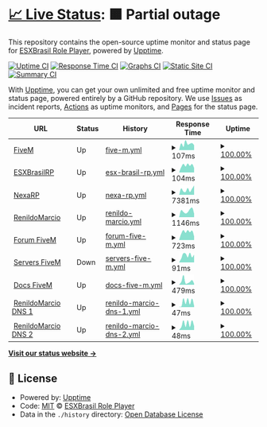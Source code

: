 # [📈 Live Status](https://esxbrasilrp.github.io/upptime): <!--live status--> **🟧 Partial outage**

This repository contains the open-source uptime monitor and status page for [ESXBrasil Role Player](https://esxbrasilrp.github.io/upptime), powered by [Upptime](https://github.com/upptime/upptime).

[![Uptime CI](https://github.com/esxbrasilrp/upptime/workflows/Uptime%20CI/badge.svg)](https://github.com/esxbrasilrp/upptime/actions?query=workflow%3A%22Uptime+CI%22)
[![Response Time CI](https://github.com/esxbrasilrp/upptime/workflows/Response%20Time%20CI/badge.svg)](https://github.com/esxbrasilrp/upptime/actions?query=workflow%3A%22Response+Time+CI%22)
[![Graphs CI](https://github.com/esxbrasilrp/upptime/workflows/Graphs%20CI/badge.svg)](https://github.com/esxbrasilrp/upptime/actions?query=workflow%3A%22Graphs+CI%22)
[![Static Site CI](https://github.com/esxbrasilrp/upptime/workflows/Static%20Site%20CI/badge.svg)](https://github.com/esxbrasilrp/upptime/actions?query=workflow%3A%22Static+Site+CI%22)
[![Summary CI](https://github.com/esxbrasilrp/upptime/workflows/Summary%20CI/badge.svg)](https://github.com/esxbrasilrp/upptime/actions?query=workflow%3A%22Summary+CI%22)

With [Upptime](https://upptime.js.org), you can get your own unlimited and free uptime monitor and status page, powered entirely by a GitHub repository. We use [Issues](https://github.com/esxbrasilrp/upptime/issues) as incident reports, [Actions](https://github.com/esxbrasilrp/upptime/actions) as uptime monitors, and [Pages](https://esxbrasilrp.github.io/upptime) for the status page.

<!--start: status pages-->
<!-- This summary is generated by Upptime (https://github.com/upptime/upptime) -->
<!-- Do not edit this manually, your changes will be overwritten -->
<!-- prettier-ignore -->
| URL | Status | History | Response Time | Uptime |
| --- | ------ | ------- | ------------- | ------ |
| <img alt="" src="https://icons.duckduckgo.com/ip3/fivem.net.ico" height="13"> [FiveM](https://fivem.net) | Up | [five-m.yml](https://github.com/esxbrasilrp/upptime/commits/HEAD/history/five-m.yml) | <details><summary><img alt="Response time graph" src="./graphs/five-m/response-time-week.png" height="20"> 107ms</summary><br><a href="https://esxbrasilrp.github.io/upptime/history/five-m"><img alt="Response time 138" src="https://img.shields.io/endpoint?url=https%3A%2F%2Fraw.githubusercontent.com%2Fesxbrasilrp%2Fupptime%2FHEAD%2Fapi%2Ffive-m%2Fresponse-time.json"></a><br><a href="https://esxbrasilrp.github.io/upptime/history/five-m"><img alt="24-hour response time 96" src="https://img.shields.io/endpoint?url=https%3A%2F%2Fraw.githubusercontent.com%2Fesxbrasilrp%2Fupptime%2FHEAD%2Fapi%2Ffive-m%2Fresponse-time-day.json"></a><br><a href="https://esxbrasilrp.github.io/upptime/history/five-m"><img alt="7-day response time 107" src="https://img.shields.io/endpoint?url=https%3A%2F%2Fraw.githubusercontent.com%2Fesxbrasilrp%2Fupptime%2FHEAD%2Fapi%2Ffive-m%2Fresponse-time-week.json"></a><br><a href="https://esxbrasilrp.github.io/upptime/history/five-m"><img alt="30-day response time 117" src="https://img.shields.io/endpoint?url=https%3A%2F%2Fraw.githubusercontent.com%2Fesxbrasilrp%2Fupptime%2FHEAD%2Fapi%2Ffive-m%2Fresponse-time-month.json"></a><br><a href="https://esxbrasilrp.github.io/upptime/history/five-m"><img alt="1-year response time 151" src="https://img.shields.io/endpoint?url=https%3A%2F%2Fraw.githubusercontent.com%2Fesxbrasilrp%2Fupptime%2FHEAD%2Fapi%2Ffive-m%2Fresponse-time-year.json"></a></details> | <details><summary><a href="https://esxbrasilrp.github.io/upptime/history/five-m">100.00%</a></summary><a href="https://esxbrasilrp.github.io/upptime/history/five-m"><img alt="All-time uptime 100.00%" src="https://img.shields.io/endpoint?url=https%3A%2F%2Fraw.githubusercontent.com%2Fesxbrasilrp%2Fupptime%2FHEAD%2Fapi%2Ffive-m%2Fuptime.json"></a><br><a href="https://esxbrasilrp.github.io/upptime/history/five-m"><img alt="24-hour uptime 100.00%" src="https://img.shields.io/endpoint?url=https%3A%2F%2Fraw.githubusercontent.com%2Fesxbrasilrp%2Fupptime%2FHEAD%2Fapi%2Ffive-m%2Fuptime-day.json"></a><br><a href="https://esxbrasilrp.github.io/upptime/history/five-m"><img alt="7-day uptime 100.00%" src="https://img.shields.io/endpoint?url=https%3A%2F%2Fraw.githubusercontent.com%2Fesxbrasilrp%2Fupptime%2FHEAD%2Fapi%2Ffive-m%2Fuptime-week.json"></a><br><a href="https://esxbrasilrp.github.io/upptime/history/five-m"><img alt="30-day uptime 100.00%" src="https://img.shields.io/endpoint?url=https%3A%2F%2Fraw.githubusercontent.com%2Fesxbrasilrp%2Fupptime%2FHEAD%2Fapi%2Ffive-m%2Fuptime-month.json"></a><br><a href="https://esxbrasilrp.github.io/upptime/history/five-m"><img alt="1-year uptime 100.00%" src="https://img.shields.io/endpoint?url=https%3A%2F%2Fraw.githubusercontent.com%2Fesxbrasilrp%2Fupptime%2FHEAD%2Fapi%2Ffive-m%2Fuptime-year.json"></a></details>
| <img alt="" src="https://icons.duckduckgo.com/ip3/esxbrasilrp.github.io.ico" height="13"> [ESXBrasilRP](https://esxbrasilrp.github.io) | Up | [esx-brasil-rp.yml](https://github.com/esxbrasilrp/upptime/commits/HEAD/history/esx-brasil-rp.yml) | <details><summary><img alt="Response time graph" src="./graphs/esx-brasil-rp/response-time-week.png" height="20"> 104ms</summary><br><a href="https://esxbrasilrp.github.io/upptime/history/esx-brasil-rp"><img alt="Response time 89" src="https://img.shields.io/endpoint?url=https%3A%2F%2Fraw.githubusercontent.com%2Fesxbrasilrp%2Fupptime%2FHEAD%2Fapi%2Fesx-brasil-rp%2Fresponse-time.json"></a><br><a href="https://esxbrasilrp.github.io/upptime/history/esx-brasil-rp"><img alt="24-hour response time 132" src="https://img.shields.io/endpoint?url=https%3A%2F%2Fraw.githubusercontent.com%2Fesxbrasilrp%2Fupptime%2FHEAD%2Fapi%2Fesx-brasil-rp%2Fresponse-time-day.json"></a><br><a href="https://esxbrasilrp.github.io/upptime/history/esx-brasil-rp"><img alt="7-day response time 104" src="https://img.shields.io/endpoint?url=https%3A%2F%2Fraw.githubusercontent.com%2Fesxbrasilrp%2Fupptime%2FHEAD%2Fapi%2Fesx-brasil-rp%2Fresponse-time-week.json"></a><br><a href="https://esxbrasilrp.github.io/upptime/history/esx-brasil-rp"><img alt="30-day response time 100" src="https://img.shields.io/endpoint?url=https%3A%2F%2Fraw.githubusercontent.com%2Fesxbrasilrp%2Fupptime%2FHEAD%2Fapi%2Fesx-brasil-rp%2Fresponse-time-month.json"></a><br><a href="https://esxbrasilrp.github.io/upptime/history/esx-brasil-rp"><img alt="1-year response time 86" src="https://img.shields.io/endpoint?url=https%3A%2F%2Fraw.githubusercontent.com%2Fesxbrasilrp%2Fupptime%2FHEAD%2Fapi%2Fesx-brasil-rp%2Fresponse-time-year.json"></a></details> | <details><summary><a href="https://esxbrasilrp.github.io/upptime/history/esx-brasil-rp">100.00%</a></summary><a href="https://esxbrasilrp.github.io/upptime/history/esx-brasil-rp"><img alt="All-time uptime 100.00%" src="https://img.shields.io/endpoint?url=https%3A%2F%2Fraw.githubusercontent.com%2Fesxbrasilrp%2Fupptime%2FHEAD%2Fapi%2Fesx-brasil-rp%2Fuptime.json"></a><br><a href="https://esxbrasilrp.github.io/upptime/history/esx-brasil-rp"><img alt="24-hour uptime 100.00%" src="https://img.shields.io/endpoint?url=https%3A%2F%2Fraw.githubusercontent.com%2Fesxbrasilrp%2Fupptime%2FHEAD%2Fapi%2Fesx-brasil-rp%2Fuptime-day.json"></a><br><a href="https://esxbrasilrp.github.io/upptime/history/esx-brasil-rp"><img alt="7-day uptime 100.00%" src="https://img.shields.io/endpoint?url=https%3A%2F%2Fraw.githubusercontent.com%2Fesxbrasilrp%2Fupptime%2FHEAD%2Fapi%2Fesx-brasil-rp%2Fuptime-week.json"></a><br><a href="https://esxbrasilrp.github.io/upptime/history/esx-brasil-rp"><img alt="30-day uptime 100.00%" src="https://img.shields.io/endpoint?url=https%3A%2F%2Fraw.githubusercontent.com%2Fesxbrasilrp%2Fupptime%2FHEAD%2Fapi%2Fesx-brasil-rp%2Fuptime-month.json"></a><br><a href="https://esxbrasilrp.github.io/upptime/history/esx-brasil-rp"><img alt="1-year uptime 100.00%" src="https://img.shields.io/endpoint?url=https%3A%2F%2Fraw.githubusercontent.com%2Fesxbrasilrp%2Fupptime%2FHEAD%2Fapi%2Fesx-brasil-rp%2Fuptime-year.json"></a></details>
| <img alt="" src="https://icons.duckduckgo.com/ip3/nexarp.cloud.ico" height="13"> [NexaRP](https://nexarp.cloud) | Up | [nexa-rp.yml](https://github.com/esxbrasilrp/upptime/commits/HEAD/history/nexa-rp.yml) | <details><summary><img alt="Response time graph" src="./graphs/nexa-rp/response-time-week.png" height="20"> 7381ms</summary><br><a href="https://esxbrasilrp.github.io/upptime/history/nexa-rp"><img alt="Response time 8076" src="https://img.shields.io/endpoint?url=https%3A%2F%2Fraw.githubusercontent.com%2Fesxbrasilrp%2Fupptime%2FHEAD%2Fapi%2Fnexa-rp%2Fresponse-time.json"></a><br><a href="https://esxbrasilrp.github.io/upptime/history/nexa-rp"><img alt="24-hour response time 9358" src="https://img.shields.io/endpoint?url=https%3A%2F%2Fraw.githubusercontent.com%2Fesxbrasilrp%2Fupptime%2FHEAD%2Fapi%2Fnexa-rp%2Fresponse-time-day.json"></a><br><a href="https://esxbrasilrp.github.io/upptime/history/nexa-rp"><img alt="7-day response time 7381" src="https://img.shields.io/endpoint?url=https%3A%2F%2Fraw.githubusercontent.com%2Fesxbrasilrp%2Fupptime%2FHEAD%2Fapi%2Fnexa-rp%2Fresponse-time-week.json"></a><br><a href="https://esxbrasilrp.github.io/upptime/history/nexa-rp"><img alt="30-day response time 8076" src="https://img.shields.io/endpoint?url=https%3A%2F%2Fraw.githubusercontent.com%2Fesxbrasilrp%2Fupptime%2FHEAD%2Fapi%2Fnexa-rp%2Fresponse-time-month.json"></a><br><a href="https://esxbrasilrp.github.io/upptime/history/nexa-rp"><img alt="1-year response time 8076" src="https://img.shields.io/endpoint?url=https%3A%2F%2Fraw.githubusercontent.com%2Fesxbrasilrp%2Fupptime%2FHEAD%2Fapi%2Fnexa-rp%2Fresponse-time-year.json"></a></details> | <details><summary><a href="https://esxbrasilrp.github.io/upptime/history/nexa-rp">100.00%</a></summary><a href="https://esxbrasilrp.github.io/upptime/history/nexa-rp"><img alt="All-time uptime 100.00%" src="https://img.shields.io/endpoint?url=https%3A%2F%2Fraw.githubusercontent.com%2Fesxbrasilrp%2Fupptime%2FHEAD%2Fapi%2Fnexa-rp%2Fuptime.json"></a><br><a href="https://esxbrasilrp.github.io/upptime/history/nexa-rp"><img alt="24-hour uptime 100.00%" src="https://img.shields.io/endpoint?url=https%3A%2F%2Fraw.githubusercontent.com%2Fesxbrasilrp%2Fupptime%2FHEAD%2Fapi%2Fnexa-rp%2Fuptime-day.json"></a><br><a href="https://esxbrasilrp.github.io/upptime/history/nexa-rp"><img alt="7-day uptime 100.00%" src="https://img.shields.io/endpoint?url=https%3A%2F%2Fraw.githubusercontent.com%2Fesxbrasilrp%2Fupptime%2FHEAD%2Fapi%2Fnexa-rp%2Fuptime-week.json"></a><br><a href="https://esxbrasilrp.github.io/upptime/history/nexa-rp"><img alt="30-day uptime 100.00%" src="https://img.shields.io/endpoint?url=https%3A%2F%2Fraw.githubusercontent.com%2Fesxbrasilrp%2Fupptime%2FHEAD%2Fapi%2Fnexa-rp%2Fuptime-month.json"></a><br><a href="https://esxbrasilrp.github.io/upptime/history/nexa-rp"><img alt="1-year uptime 100.00%" src="https://img.shields.io/endpoint?url=https%3A%2F%2Fraw.githubusercontent.com%2Fesxbrasilrp%2Fupptime%2FHEAD%2Fapi%2Fnexa-rp%2Fuptime-year.json"></a></details>
| <img alt="" src="https://icons.duckduckgo.com/ip3/renildomarcio.com.br.ico" height="13"> [RenildoMarcio](https://renildomarcio.com.br) | Up | [renildo-marcio.yml](https://github.com/esxbrasilrp/upptime/commits/HEAD/history/renildo-marcio.yml) | <details><summary><img alt="Response time graph" src="./graphs/renildo-marcio/response-time-week.png" height="20"> 1146ms</summary><br><a href="https://esxbrasilrp.github.io/upptime/history/renildo-marcio"><img alt="Response time 950" src="https://img.shields.io/endpoint?url=https%3A%2F%2Fraw.githubusercontent.com%2Fesxbrasilrp%2Fupptime%2FHEAD%2Fapi%2Frenildo-marcio%2Fresponse-time.json"></a><br><a href="https://esxbrasilrp.github.io/upptime/history/renildo-marcio"><img alt="24-hour response time 1837" src="https://img.shields.io/endpoint?url=https%3A%2F%2Fraw.githubusercontent.com%2Fesxbrasilrp%2Fupptime%2FHEAD%2Fapi%2Frenildo-marcio%2Fresponse-time-day.json"></a><br><a href="https://esxbrasilrp.github.io/upptime/history/renildo-marcio"><img alt="7-day response time 1146" src="https://img.shields.io/endpoint?url=https%3A%2F%2Fraw.githubusercontent.com%2Fesxbrasilrp%2Fupptime%2FHEAD%2Fapi%2Frenildo-marcio%2Fresponse-time-week.json"></a><br><a href="https://esxbrasilrp.github.io/upptime/history/renildo-marcio"><img alt="30-day response time 1299" src="https://img.shields.io/endpoint?url=https%3A%2F%2Fraw.githubusercontent.com%2Fesxbrasilrp%2Fupptime%2FHEAD%2Fapi%2Frenildo-marcio%2Fresponse-time-month.json"></a><br><a href="https://esxbrasilrp.github.io/upptime/history/renildo-marcio"><img alt="1-year response time 1088" src="https://img.shields.io/endpoint?url=https%3A%2F%2Fraw.githubusercontent.com%2Fesxbrasilrp%2Fupptime%2FHEAD%2Fapi%2Frenildo-marcio%2Fresponse-time-year.json"></a></details> | <details><summary><a href="https://esxbrasilrp.github.io/upptime/history/renildo-marcio">100.00%</a></summary><a href="https://esxbrasilrp.github.io/upptime/history/renildo-marcio"><img alt="All-time uptime 100.00%" src="https://img.shields.io/endpoint?url=https%3A%2F%2Fraw.githubusercontent.com%2Fesxbrasilrp%2Fupptime%2FHEAD%2Fapi%2Frenildo-marcio%2Fuptime.json"></a><br><a href="https://esxbrasilrp.github.io/upptime/history/renildo-marcio"><img alt="24-hour uptime 100.00%" src="https://img.shields.io/endpoint?url=https%3A%2F%2Fraw.githubusercontent.com%2Fesxbrasilrp%2Fupptime%2FHEAD%2Fapi%2Frenildo-marcio%2Fuptime-day.json"></a><br><a href="https://esxbrasilrp.github.io/upptime/history/renildo-marcio"><img alt="7-day uptime 100.00%" src="https://img.shields.io/endpoint?url=https%3A%2F%2Fraw.githubusercontent.com%2Fesxbrasilrp%2Fupptime%2FHEAD%2Fapi%2Frenildo-marcio%2Fuptime-week.json"></a><br><a href="https://esxbrasilrp.github.io/upptime/history/renildo-marcio"><img alt="30-day uptime 100.00%" src="https://img.shields.io/endpoint?url=https%3A%2F%2Fraw.githubusercontent.com%2Fesxbrasilrp%2Fupptime%2FHEAD%2Fapi%2Frenildo-marcio%2Fuptime-month.json"></a><br><a href="https://esxbrasilrp.github.io/upptime/history/renildo-marcio"><img alt="1-year uptime 100.00%" src="https://img.shields.io/endpoint?url=https%3A%2F%2Fraw.githubusercontent.com%2Fesxbrasilrp%2Fupptime%2FHEAD%2Fapi%2Frenildo-marcio%2Fuptime-year.json"></a></details>
| <img alt="" src="https://icons.duckduckgo.com/ip3/forum.cfx.re.ico" height="13"> [Forum FiveM](https://forum.cfx.re) | Up | [forum-five-m.yml](https://github.com/esxbrasilrp/upptime/commits/HEAD/history/forum-five-m.yml) | <details><summary><img alt="Response time graph" src="./graphs/forum-five-m/response-time-week.png" height="20"> 723ms</summary><br><a href="https://esxbrasilrp.github.io/upptime/history/forum-five-m"><img alt="Response time 678" src="https://img.shields.io/endpoint?url=https%3A%2F%2Fraw.githubusercontent.com%2Fesxbrasilrp%2Fupptime%2FHEAD%2Fapi%2Fforum-five-m%2Fresponse-time.json"></a><br><a href="https://esxbrasilrp.github.io/upptime/history/forum-five-m"><img alt="24-hour response time 772" src="https://img.shields.io/endpoint?url=https%3A%2F%2Fraw.githubusercontent.com%2Fesxbrasilrp%2Fupptime%2FHEAD%2Fapi%2Fforum-five-m%2Fresponse-time-day.json"></a><br><a href="https://esxbrasilrp.github.io/upptime/history/forum-five-m"><img alt="7-day response time 723" src="https://img.shields.io/endpoint?url=https%3A%2F%2Fraw.githubusercontent.com%2Fesxbrasilrp%2Fupptime%2FHEAD%2Fapi%2Fforum-five-m%2Fresponse-time-week.json"></a><br><a href="https://esxbrasilrp.github.io/upptime/history/forum-five-m"><img alt="30-day response time 659" src="https://img.shields.io/endpoint?url=https%3A%2F%2Fraw.githubusercontent.com%2Fesxbrasilrp%2Fupptime%2FHEAD%2Fapi%2Fforum-five-m%2Fresponse-time-month.json"></a><br><a href="https://esxbrasilrp.github.io/upptime/history/forum-five-m"><img alt="1-year response time 583" src="https://img.shields.io/endpoint?url=https%3A%2F%2Fraw.githubusercontent.com%2Fesxbrasilrp%2Fupptime%2FHEAD%2Fapi%2Fforum-five-m%2Fresponse-time-year.json"></a></details> | <details><summary><a href="https://esxbrasilrp.github.io/upptime/history/forum-five-m">100.00%</a></summary><a href="https://esxbrasilrp.github.io/upptime/history/forum-five-m"><img alt="All-time uptime 100.00%" src="https://img.shields.io/endpoint?url=https%3A%2F%2Fraw.githubusercontent.com%2Fesxbrasilrp%2Fupptime%2FHEAD%2Fapi%2Fforum-five-m%2Fuptime.json"></a><br><a href="https://esxbrasilrp.github.io/upptime/history/forum-five-m"><img alt="24-hour uptime 100.00%" src="https://img.shields.io/endpoint?url=https%3A%2F%2Fraw.githubusercontent.com%2Fesxbrasilrp%2Fupptime%2FHEAD%2Fapi%2Fforum-five-m%2Fuptime-day.json"></a><br><a href="https://esxbrasilrp.github.io/upptime/history/forum-five-m"><img alt="7-day uptime 100.00%" src="https://img.shields.io/endpoint?url=https%3A%2F%2Fraw.githubusercontent.com%2Fesxbrasilrp%2Fupptime%2FHEAD%2Fapi%2Fforum-five-m%2Fuptime-week.json"></a><br><a href="https://esxbrasilrp.github.io/upptime/history/forum-five-m"><img alt="30-day uptime 100.00%" src="https://img.shields.io/endpoint?url=https%3A%2F%2Fraw.githubusercontent.com%2Fesxbrasilrp%2Fupptime%2FHEAD%2Fapi%2Fforum-five-m%2Fuptime-month.json"></a><br><a href="https://esxbrasilrp.github.io/upptime/history/forum-five-m"><img alt="1-year uptime 100.00%" src="https://img.shields.io/endpoint?url=https%3A%2F%2Fraw.githubusercontent.com%2Fesxbrasilrp%2Fupptime%2FHEAD%2Fapi%2Fforum-five-m%2Fuptime-year.json"></a></details>
| <img alt="" src="https://icons.duckduckgo.com/ip3/servers.fivem.net.ico" height="13"> [Servers FiveM](https://servers.fivem.net) | Down | [servers-five-m.yml](https://github.com/esxbrasilrp/upptime/commits/HEAD/history/servers-five-m.yml) | <details><summary><img alt="Response time graph" src="./graphs/servers-five-m/response-time-week.png" height="20"> 91ms</summary><br><a href="https://esxbrasilrp.github.io/upptime/history/servers-five-m"><img alt="Response time 74" src="https://img.shields.io/endpoint?url=https%3A%2F%2Fraw.githubusercontent.com%2Fesxbrasilrp%2Fupptime%2FHEAD%2Fapi%2Fservers-five-m%2Fresponse-time.json"></a><br><a href="https://esxbrasilrp.github.io/upptime/history/servers-five-m"><img alt="24-hour response time 98" src="https://img.shields.io/endpoint?url=https%3A%2F%2Fraw.githubusercontent.com%2Fesxbrasilrp%2Fupptime%2FHEAD%2Fapi%2Fservers-five-m%2Fresponse-time-day.json"></a><br><a href="https://esxbrasilrp.github.io/upptime/history/servers-five-m"><img alt="7-day response time 91" src="https://img.shields.io/endpoint?url=https%3A%2F%2Fraw.githubusercontent.com%2Fesxbrasilrp%2Fupptime%2FHEAD%2Fapi%2Fservers-five-m%2Fresponse-time-week.json"></a><br><a href="https://esxbrasilrp.github.io/upptime/history/servers-five-m"><img alt="30-day response time 78" src="https://img.shields.io/endpoint?url=https%3A%2F%2Fraw.githubusercontent.com%2Fesxbrasilrp%2Fupptime%2FHEAD%2Fapi%2Fservers-five-m%2Fresponse-time-month.json"></a><br><a href="https://esxbrasilrp.github.io/upptime/history/servers-five-m"><img alt="1-year response time 73" src="https://img.shields.io/endpoint?url=https%3A%2F%2Fraw.githubusercontent.com%2Fesxbrasilrp%2Fupptime%2FHEAD%2Fapi%2Fservers-five-m%2Fresponse-time-year.json"></a></details> | <details><summary><a href="https://esxbrasilrp.github.io/upptime/history/servers-five-m">100.00%</a></summary><a href="https://esxbrasilrp.github.io/upptime/history/servers-five-m"><img alt="All-time uptime 100.00%" src="https://img.shields.io/endpoint?url=https%3A%2F%2Fraw.githubusercontent.com%2Fesxbrasilrp%2Fupptime%2FHEAD%2Fapi%2Fservers-five-m%2Fuptime.json"></a><br><a href="https://esxbrasilrp.github.io/upptime/history/servers-five-m"><img alt="24-hour uptime 100.00%" src="https://img.shields.io/endpoint?url=https%3A%2F%2Fraw.githubusercontent.com%2Fesxbrasilrp%2Fupptime%2FHEAD%2Fapi%2Fservers-five-m%2Fuptime-day.json"></a><br><a href="https://esxbrasilrp.github.io/upptime/history/servers-five-m"><img alt="7-day uptime 100.00%" src="https://img.shields.io/endpoint?url=https%3A%2F%2Fraw.githubusercontent.com%2Fesxbrasilrp%2Fupptime%2FHEAD%2Fapi%2Fservers-five-m%2Fuptime-week.json"></a><br><a href="https://esxbrasilrp.github.io/upptime/history/servers-five-m"><img alt="30-day uptime 100.00%" src="https://img.shields.io/endpoint?url=https%3A%2F%2Fraw.githubusercontent.com%2Fesxbrasilrp%2Fupptime%2FHEAD%2Fapi%2Fservers-five-m%2Fuptime-month.json"></a><br><a href="https://esxbrasilrp.github.io/upptime/history/servers-five-m"><img alt="1-year uptime 100.00%" src="https://img.shields.io/endpoint?url=https%3A%2F%2Fraw.githubusercontent.com%2Fesxbrasilrp%2Fupptime%2FHEAD%2Fapi%2Fservers-five-m%2Fuptime-year.json"></a></details>
| <img alt="" src="https://icons.duckduckgo.com/ip3/docs.fivem.net.ico" height="13"> [Docs FiveM](https://docs.fivem.net) | Up | [docs-five-m.yml](https://github.com/esxbrasilrp/upptime/commits/HEAD/history/docs-five-m.yml) | <details><summary><img alt="Response time graph" src="./graphs/docs-five-m/response-time-week.png" height="20"> 479ms</summary><br><a href="https://esxbrasilrp.github.io/upptime/history/docs-five-m"><img alt="Response time 478" src="https://img.shields.io/endpoint?url=https%3A%2F%2Fraw.githubusercontent.com%2Fesxbrasilrp%2Fupptime%2FHEAD%2Fapi%2Fdocs-five-m%2Fresponse-time.json"></a><br><a href="https://esxbrasilrp.github.io/upptime/history/docs-five-m"><img alt="24-hour response time 115" src="https://img.shields.io/endpoint?url=https%3A%2F%2Fraw.githubusercontent.com%2Fesxbrasilrp%2Fupptime%2FHEAD%2Fapi%2Fdocs-five-m%2Fresponse-time-day.json"></a><br><a href="https://esxbrasilrp.github.io/upptime/history/docs-five-m"><img alt="7-day response time 479" src="https://img.shields.io/endpoint?url=https%3A%2F%2Fraw.githubusercontent.com%2Fesxbrasilrp%2Fupptime%2FHEAD%2Fapi%2Fdocs-five-m%2Fresponse-time-week.json"></a><br><a href="https://esxbrasilrp.github.io/upptime/history/docs-five-m"><img alt="30-day response time 360" src="https://img.shields.io/endpoint?url=https%3A%2F%2Fraw.githubusercontent.com%2Fesxbrasilrp%2Fupptime%2FHEAD%2Fapi%2Fdocs-five-m%2Fresponse-time-month.json"></a><br><a href="https://esxbrasilrp.github.io/upptime/history/docs-five-m"><img alt="1-year response time 510" src="https://img.shields.io/endpoint?url=https%3A%2F%2Fraw.githubusercontent.com%2Fesxbrasilrp%2Fupptime%2FHEAD%2Fapi%2Fdocs-five-m%2Fresponse-time-year.json"></a></details> | <details><summary><a href="https://esxbrasilrp.github.io/upptime/history/docs-five-m">100.00%</a></summary><a href="https://esxbrasilrp.github.io/upptime/history/docs-five-m"><img alt="All-time uptime 100.00%" src="https://img.shields.io/endpoint?url=https%3A%2F%2Fraw.githubusercontent.com%2Fesxbrasilrp%2Fupptime%2FHEAD%2Fapi%2Fdocs-five-m%2Fuptime.json"></a><br><a href="https://esxbrasilrp.github.io/upptime/history/docs-five-m"><img alt="24-hour uptime 100.00%" src="https://img.shields.io/endpoint?url=https%3A%2F%2Fraw.githubusercontent.com%2Fesxbrasilrp%2Fupptime%2FHEAD%2Fapi%2Fdocs-five-m%2Fuptime-day.json"></a><br><a href="https://esxbrasilrp.github.io/upptime/history/docs-five-m"><img alt="7-day uptime 100.00%" src="https://img.shields.io/endpoint?url=https%3A%2F%2Fraw.githubusercontent.com%2Fesxbrasilrp%2Fupptime%2FHEAD%2Fapi%2Fdocs-five-m%2Fuptime-week.json"></a><br><a href="https://esxbrasilrp.github.io/upptime/history/docs-five-m"><img alt="30-day uptime 100.00%" src="https://img.shields.io/endpoint?url=https%3A%2F%2Fraw.githubusercontent.com%2Fesxbrasilrp%2Fupptime%2FHEAD%2Fapi%2Fdocs-five-m%2Fuptime-month.json"></a><br><a href="https://esxbrasilrp.github.io/upptime/history/docs-five-m"><img alt="1-year uptime 100.00%" src="https://img.shields.io/endpoint?url=https%3A%2F%2Fraw.githubusercontent.com%2Fesxbrasilrp%2Fupptime%2FHEAD%2Fapi%2Fdocs-five-m%2Fuptime-year.json"></a></details>
| <img alt="" src="https://icons.duckduckgo.com/ip3/null.ico" height="13"> [RenildoMarcio DNS 1](ns1.renildomarcio.com.br) | Up | [renildo-marcio-dns-1.yml](https://github.com/esxbrasilrp/upptime/commits/HEAD/history/renildo-marcio-dns-1.yml) | <details><summary><img alt="Response time graph" src="./graphs/renildo-marcio-dns-1/response-time-week.png" height="20"> 47ms</summary><br><a href="https://esxbrasilrp.github.io/upptime/history/renildo-marcio-dns-1"><img alt="Response time 43" src="https://img.shields.io/endpoint?url=https%3A%2F%2Fraw.githubusercontent.com%2Fesxbrasilrp%2Fupptime%2FHEAD%2Fapi%2Frenildo-marcio-dns-1%2Fresponse-time.json"></a><br><a href="https://esxbrasilrp.github.io/upptime/history/renildo-marcio-dns-1"><img alt="24-hour response time 71" src="https://img.shields.io/endpoint?url=https%3A%2F%2Fraw.githubusercontent.com%2Fesxbrasilrp%2Fupptime%2FHEAD%2Fapi%2Frenildo-marcio-dns-1%2Fresponse-time-day.json"></a><br><a href="https://esxbrasilrp.github.io/upptime/history/renildo-marcio-dns-1"><img alt="7-day response time 47" src="https://img.shields.io/endpoint?url=https%3A%2F%2Fraw.githubusercontent.com%2Fesxbrasilrp%2Fupptime%2FHEAD%2Fapi%2Frenildo-marcio-dns-1%2Fresponse-time-week.json"></a><br><a href="https://esxbrasilrp.github.io/upptime/history/renildo-marcio-dns-1"><img alt="30-day response time 43" src="https://img.shields.io/endpoint?url=https%3A%2F%2Fraw.githubusercontent.com%2Fesxbrasilrp%2Fupptime%2FHEAD%2Fapi%2Frenildo-marcio-dns-1%2Fresponse-time-month.json"></a><br><a href="https://esxbrasilrp.github.io/upptime/history/renildo-marcio-dns-1"><img alt="1-year response time 43" src="https://img.shields.io/endpoint?url=https%3A%2F%2Fraw.githubusercontent.com%2Fesxbrasilrp%2Fupptime%2FHEAD%2Fapi%2Frenildo-marcio-dns-1%2Fresponse-time-year.json"></a></details> | <details><summary><a href="https://esxbrasilrp.github.io/upptime/history/renildo-marcio-dns-1">100.00%</a></summary><a href="https://esxbrasilrp.github.io/upptime/history/renildo-marcio-dns-1"><img alt="All-time uptime 100.00%" src="https://img.shields.io/endpoint?url=https%3A%2F%2Fraw.githubusercontent.com%2Fesxbrasilrp%2Fupptime%2FHEAD%2Fapi%2Frenildo-marcio-dns-1%2Fuptime.json"></a><br><a href="https://esxbrasilrp.github.io/upptime/history/renildo-marcio-dns-1"><img alt="24-hour uptime 100.00%" src="https://img.shields.io/endpoint?url=https%3A%2F%2Fraw.githubusercontent.com%2Fesxbrasilrp%2Fupptime%2FHEAD%2Fapi%2Frenildo-marcio-dns-1%2Fuptime-day.json"></a><br><a href="https://esxbrasilrp.github.io/upptime/history/renildo-marcio-dns-1"><img alt="7-day uptime 100.00%" src="https://img.shields.io/endpoint?url=https%3A%2F%2Fraw.githubusercontent.com%2Fesxbrasilrp%2Fupptime%2FHEAD%2Fapi%2Frenildo-marcio-dns-1%2Fuptime-week.json"></a><br><a href="https://esxbrasilrp.github.io/upptime/history/renildo-marcio-dns-1"><img alt="30-day uptime 100.00%" src="https://img.shields.io/endpoint?url=https%3A%2F%2Fraw.githubusercontent.com%2Fesxbrasilrp%2Fupptime%2FHEAD%2Fapi%2Frenildo-marcio-dns-1%2Fuptime-month.json"></a><br><a href="https://esxbrasilrp.github.io/upptime/history/renildo-marcio-dns-1"><img alt="1-year uptime 100.00%" src="https://img.shields.io/endpoint?url=https%3A%2F%2Fraw.githubusercontent.com%2Fesxbrasilrp%2Fupptime%2FHEAD%2Fapi%2Frenildo-marcio-dns-1%2Fuptime-year.json"></a></details>
| <img alt="" src="https://icons.duckduckgo.com/ip3/null.ico" height="13"> [RenildoMarcio DNS 2](ns2.renildomarcio.com.br) | Up | [renildo-marcio-dns-2.yml](https://github.com/esxbrasilrp/upptime/commits/HEAD/history/renildo-marcio-dns-2.yml) | <details><summary><img alt="Response time graph" src="./graphs/renildo-marcio-dns-2/response-time-week.png" height="20"> 48ms</summary><br><a href="https://esxbrasilrp.github.io/upptime/history/renildo-marcio-dns-2"><img alt="Response time 47" src="https://img.shields.io/endpoint?url=https%3A%2F%2Fraw.githubusercontent.com%2Fesxbrasilrp%2Fupptime%2FHEAD%2Fapi%2Frenildo-marcio-dns-2%2Fresponse-time.json"></a><br><a href="https://esxbrasilrp.github.io/upptime/history/renildo-marcio-dns-2"><img alt="24-hour response time 69" src="https://img.shields.io/endpoint?url=https%3A%2F%2Fraw.githubusercontent.com%2Fesxbrasilrp%2Fupptime%2FHEAD%2Fapi%2Frenildo-marcio-dns-2%2Fresponse-time-day.json"></a><br><a href="https://esxbrasilrp.github.io/upptime/history/renildo-marcio-dns-2"><img alt="7-day response time 48" src="https://img.shields.io/endpoint?url=https%3A%2F%2Fraw.githubusercontent.com%2Fesxbrasilrp%2Fupptime%2FHEAD%2Fapi%2Frenildo-marcio-dns-2%2Fresponse-time-week.json"></a><br><a href="https://esxbrasilrp.github.io/upptime/history/renildo-marcio-dns-2"><img alt="30-day response time 47" src="https://img.shields.io/endpoint?url=https%3A%2F%2Fraw.githubusercontent.com%2Fesxbrasilrp%2Fupptime%2FHEAD%2Fapi%2Frenildo-marcio-dns-2%2Fresponse-time-month.json"></a><br><a href="https://esxbrasilrp.github.io/upptime/history/renildo-marcio-dns-2"><img alt="1-year response time 47" src="https://img.shields.io/endpoint?url=https%3A%2F%2Fraw.githubusercontent.com%2Fesxbrasilrp%2Fupptime%2FHEAD%2Fapi%2Frenildo-marcio-dns-2%2Fresponse-time-year.json"></a></details> | <details><summary><a href="https://esxbrasilrp.github.io/upptime/history/renildo-marcio-dns-2">100.00%</a></summary><a href="https://esxbrasilrp.github.io/upptime/history/renildo-marcio-dns-2"><img alt="All-time uptime 100.00%" src="https://img.shields.io/endpoint?url=https%3A%2F%2Fraw.githubusercontent.com%2Fesxbrasilrp%2Fupptime%2FHEAD%2Fapi%2Frenildo-marcio-dns-2%2Fuptime.json"></a><br><a href="https://esxbrasilrp.github.io/upptime/history/renildo-marcio-dns-2"><img alt="24-hour uptime 100.00%" src="https://img.shields.io/endpoint?url=https%3A%2F%2Fraw.githubusercontent.com%2Fesxbrasilrp%2Fupptime%2FHEAD%2Fapi%2Frenildo-marcio-dns-2%2Fuptime-day.json"></a><br><a href="https://esxbrasilrp.github.io/upptime/history/renildo-marcio-dns-2"><img alt="7-day uptime 100.00%" src="https://img.shields.io/endpoint?url=https%3A%2F%2Fraw.githubusercontent.com%2Fesxbrasilrp%2Fupptime%2FHEAD%2Fapi%2Frenildo-marcio-dns-2%2Fuptime-week.json"></a><br><a href="https://esxbrasilrp.github.io/upptime/history/renildo-marcio-dns-2"><img alt="30-day uptime 100.00%" src="https://img.shields.io/endpoint?url=https%3A%2F%2Fraw.githubusercontent.com%2Fesxbrasilrp%2Fupptime%2FHEAD%2Fapi%2Frenildo-marcio-dns-2%2Fuptime-month.json"></a><br><a href="https://esxbrasilrp.github.io/upptime/history/renildo-marcio-dns-2"><img alt="1-year uptime 100.00%" src="https://img.shields.io/endpoint?url=https%3A%2F%2Fraw.githubusercontent.com%2Fesxbrasilrp%2Fupptime%2FHEAD%2Fapi%2Frenildo-marcio-dns-2%2Fuptime-year.json"></a></details>

<!--end: status pages-->

[**Visit our status website →**](https://esxbrasilrp.github.io/upptime)

## 📄 License

- Powered by: [Upptime](https://github.com/upptime/upptime)
- Code: [MIT](./LICENSE) © [ESXBrasil Role Player](https://esxbrasilrp.github.io/upptime)
- Data in the `./history` directory: [Open Database License](https://opendatacommons.org/licenses/odbl/1-0/)
